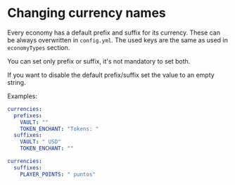# Changing currency names 
Every economy has a default prefix and suffix for its currency. These can be always overwritten in `config.yml`. The used keys are the same as used in `economyTypes` section.

You can set only prefix or suffix, it's not mandatory to set both.

If you want to disable the default prefix/suffix set the value to an empty string.

Examples:
```yaml
currencies:
  prefixes:
    VAULT: ""
    TOKEN_ENCHANT: "Tokens: "
  suffixes:
    VAULT: " USD"
    TOKEN_ENCHANT: ""
```

```yaml
currencies:
  suffixes:
    PLAYER_POINTS: " puntos"
```